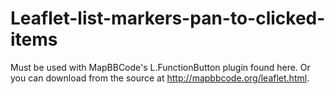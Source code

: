 Leaflet-list-markers-pan-to-clicked-items
=========================================

Must be used with MapBBCode's L.FunctionButton plugin found here. Or you can download from the source at http://mapbbcode.org/leaflet.html. 
